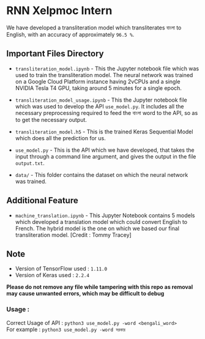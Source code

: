 # RNN Xelpmoc Intern
We have developed a transliteration model which transliterates বাংলা to English, with an accuracy of approximately `96.5 %`.

## Important Files Directory
- `transliteration_model.ipynb` - This the Jupyter notebook file which was used to train the transliteration model. The neural network was trained on a Google Cloud Platform instance having 2vCPUs and a single NVIDIA Tesla T4 GPU, taking around 5 minutes for a single epoch.   

- `transliteration_model_usage.ipynb` - This the Jupyter notebook file which was used to develop the API `use_model.py`. It includes all the necessary preprocessing required to feed the বাংলা word to the API, so as to get the necessary output.

- `transliteration_model.h5` - This is the trained Keras Sequential Model which does all the prediction for us.  

- `use_model.py` - This is the API which we have developed, that takes the input through a command line argument, and gives the output in the file `output.txt`.   

- `data/` - This folder contains the dataset on which the neural network was trained.

## Additional Feature
- `machine_translation.ipynb` - This Jupyter Notebook contains 5 models which developed a translation model which could convert English to French. The hybrid model is the one on which we based our final transliteration model. [Credit : Tommy Tracey]

## Note
- Version of TensorFlow used : `1.11.0`
- Version of Keras used : `2.2.4`

**Please do not remove any file while tampering with this repo as removal may cause unwanted errors, which may be difficult to debug**

### Usage :
Correct Usage of API : `python3 use_model.py -word <bengali_word>`  
For example : `python3 use_model.py -word সরকার`
